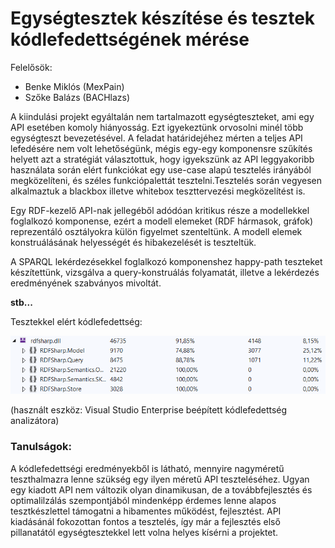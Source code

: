 # Egységtesztek készítése és tesztek kódlefedettségének mérése

Felelősök:
- Benke Miklós (MexPain)
- Szőke Balázs (BACHlazs)

A kiindulási projekt egyáltalán nem tartalmazott egységteszteket, ami egy API esetében komoly hiányosság. Ezt igyekeztünk orvosolni minél több egységteszt bevezetésével. A feladat határidejéhez mérten a teljes API lefedésére nem volt lehetőségünk, mégis egy-egy komponensre szűkítés helyett azt a stratégiát választottuk, hogy igyekszünk az API leggyakoribb használata során elért funkciókat egy use-case alapú tesztelés irányából megközelíteni, és széles funkciópalettát tesztelni.Tesztelés során vegyesen alkalmaztuk a blackbox illetve whitebox teszttervezési megközelítést is.

Egy RDF-kezelő API-nak jellegéből adódóan kritikus része a modellekkel foglalkozó komponense, ezért a modell elemeket (RDF hármasok, gráfok) reprezentáló osztályokra külön figyelmet szenteltünk. A modell elemek konstruálásának helyességét és hibakezelését is teszteltük.

A SPARQL lekérdezésekkel foglalkozó komponenshez happy-path teszteket készítettünk, vizsgálva a query-konstruálás folyamatát, illetve a lekérdezés eredményének szabványos mivoltát.

**stb...**

Tesztekkel elért kódlefedettség:

![Tesztek kódlefedettsége](test-coverage.png)

(használt eszköz: Visual Studio Enterprise beépített kódlefedettség analizátora)

### Tanulságok:
A kódlefedettségi eredményekből is látható, mennyire nagyméretű teszthalmazra lenne szükség egy ilyen méretű API teszteléséhez. Ugyan egy kiadott API nem változik olyan dinamikusan, de a továbbfejlesztés és optimalilzálás szempontjából mindenképp érdemes lenne alapos tesztkészlettel támogatni a hibamentes működést, fejlesztést. API kiadásánál fokozottan fontos a tesztelés, így már a fejlesztés első pillanatától egységtesztekkel lett volna helyes kísérni a projektet. 
